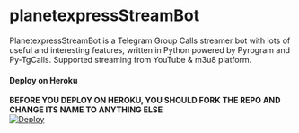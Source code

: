 # planetexpressStreamBot
PlanetexpressStreamBot is a Telegram Group Calls streamer bot with lots of useful and interesting features, written in Python powered by Pyrogram and Py-TgCalls. Supported streaming from YouTube &amp; m3u8 platform.
#### Deploy on Heroku
**BEFORE YOU DEPLOY ON HEROKU, YOU SHOULD FORK THE REPO AND CHANGE ITS NAME TO ANYTHING ELSE**<br>
[![Deploy](https://www.herokucdn.com/deploy/button.svg)](https://heroku.com/deploy?template=https://github.com/ivaldenafiles/planetexpressStreamBot)</br>
<a href="https://youtu.be/LCrkRTMkmzE">
</a><br>
